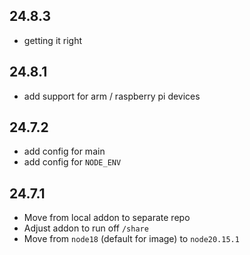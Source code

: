 ## 24.8.3

- getting it right

## 24.8.1

- add support for arm / raspberry pi devices

## 24.7.2

- add config for main
- add config for `NODE_ENV`

## 24.7.1

- Move from local addon to separate repo
- Adjust addon to run off `/share`
- Move from `node18` (default for image) to `node20.15.1`
